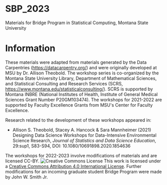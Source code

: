 # SBP_2023
Materials for Bridge Program in Statistical Computing, Montana State University

# Information
These materials were adapted from materials generated by the Data Carpentries (https://datacarpentry.org/) and were originally developed at MSU by Dr. Allison Theobold. The workshop series is co-organized by the Montana State University Library, Department of Mathematical Sciences, and Statistical Consulting and Research Services (SCRS, https://www.montana.edu/statisticalconsulting/). SCRS is supported by Montana INBRE (National Institutes of Health, Institute of General Medical Sciences Grant Number P20GM103474). The workshops for 2021-2022 are supported by Faculty Excellence Grants from MSU's Center for Faculty Excellence. 

Research related to the development of these workshops appeared in:

* Allison S. Theobold, Stacey A. Hancock & Sara Mannheimer (2021) Designing Data Science Workshops for Data-Intensive Environmental Science Research, _Journal of Statistics and Data Science Education_, 29:sup1, S83-S94, DOI: 10.1080/10691898.2020.1854636


The workshops for 2022-2023 involve modifications of materials and are licensed CC-BY. ![Creative Commons License](./images/88x31.png) This work is licensed under a [Creative Commons Attribution 4.0 International License](http://creativecommons.org/licenses/by/4.0/). Further modifications for an incoming graduate student Bridge Program were made by John W. Smith Jr.
